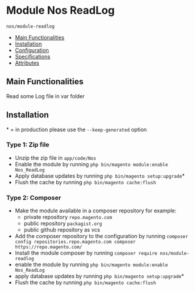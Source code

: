 # Module Nos ReadLog

````
nos/module-readlog
````

 - [Main Functionalities](#markdown-header-main-functionalities)
 - [Installation](#markdown-header-installation)
 - [Configuration](#markdown-header-configuration)
 - [Specifications](#markdown-header-specifications)
 - [Attributes](#markdown-header-attributes)


## Main Functionalities
Read some Log file in var folder

## Installation
\* = in production please use the `--keep-generated` option

### Type 1: Zip file

 - Unzip the zip file in `app/code/Nos`
 - Enable the module by running `php bin/magento module:enable Nos_ReadLog`
 - Apply database updates by running `php bin/magento setup:upgrade`\*
 - Flush the cache by running `php bin/magento cache:flush`

### Type 2: Composer

 - Make the module available in a composer repository for example:
    - private repository `repo.magento.com`
    - public repository `packagist.org`
    - public github repository as vcs
 - Add the composer repository to the configuration by running `composer config repositories.repo.magento.com composer https://repo.magento.com/`
 - Install the module composer by running `composer require nos/module-readlog`
 - enable the module by running `php bin/magento module:enable Nos_ReadLog`
 - apply database updates by running `php bin/magento setup:upgrade`\*
 - Flush the cache by running `php bin/magento cache:flush`
